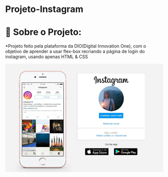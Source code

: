 # Projeto-Instagram

<h1>📝 Sobre o Projeto:</h1>
<p> *Projeto feito pela plataforma da DIO(Digital Innovation One),
    com o objetivo de aprender a usar flex-box recriando a página de login do instagram,
    usando apenas HTML & CSS</p>
<img  width="800px" src="https://github.com/MatheusGomes-del/Projeto-Instagram/blob/main/img/capturainsta.jpeg" alt="pagina-captura">
